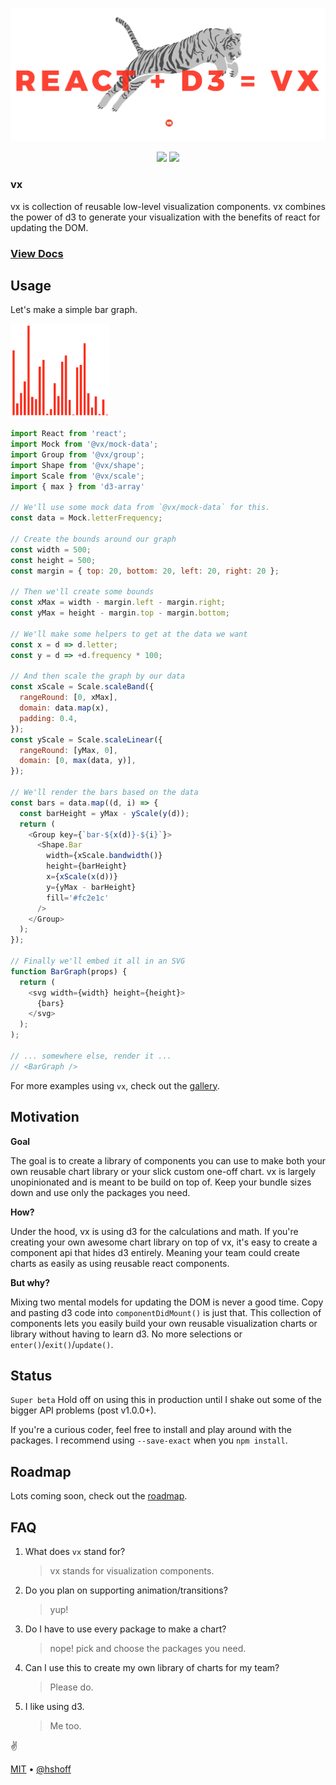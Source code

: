 <p align="center">
  <img src="./assets/Screen Shot 2017-05-05 at 6.55.56 AM.png" />
</p>

<p align="center">
  <img src="https://img.shields.io/npm/v/@vx/demo.svg?style=flat-square" />
  <img src="https://img.shields.io/npm/dm/@vx/demo.svg?style=flat-square" />
</p>

### vx

vx is collection of reusable low-level visualization components. vx combines the power of d3 to generate your visualization with the benefits of react for updating the DOM.

### [View Docs](https://vx-demo.now.sh)

## Usage

Let's make a simple bar graph.

<img src="./assets/simplebar.png" height="150" />

```javascript
import React from 'react';
import Mock from '@vx/mock-data';
import Group from '@vx/group';
import Shape from '@vx/shape';
import Scale from '@vx/scale';
import { max } from 'd3-array'

// We'll use some mock data from `@vx/mock-data` for this.
const data = Mock.letterFrequency;

// Create the bounds around our graph
const width = 500;
const height = 500;
const margin = { top: 20, bottom: 20, left: 20, right: 20 };

// Then we'll create some bounds
const xMax = width - margin.left - margin.right;
const yMax = height - margin.top - margin.bottom;

// We'll make some helpers to get at the data we want
const x = d => d.letter;
const y = d => +d.frequency * 100;

// And then scale the graph by our data
const xScale = Scale.scaleBand({
  rangeRound: [0, xMax],
  domain: data.map(x),
  padding: 0.4,
});
const yScale = Scale.scaleLinear({
  rangeRound: [yMax, 0],
  domain: [0, max(data, y)],
});

// We'll render the bars based on the data
const bars = data.map((d, i) => {
  const barHeight = yMax - yScale(y(d));
  return (
    <Group key={`bar-${x(d)}-${i}`}>
      <Shape.Bar
        width={xScale.bandwidth()}
        height={barHeight}
        x={xScale(x(d))}
        y={yMax - barHeight}
        fill='#fc2e1c'
      />
    </Group>
  );
});

// Finally we'll embed it all in an SVG
function BarGraph(props) {
  return (
    <svg width={width} height={height}>
      {bars}
    </svg>
  );
);

// ... somewhere else, render it ...
// <BarGraph />
```

For more examples using `vx`, check out the [gallery](https://vx-demo.now.sh/gallery).

## Motivation

**Goal**

The goal is to create a library of components you can use to make both your own reusable chart library or your slick custom one-off chart. vx is largely unopinionated and is meant to be build on top of. Keep your bundle sizes down and use only the packages you need.

**How?**

Under the hood, vx is using d3 for the calculations and math. If you're creating your own awesome chart library on top of vx, it's easy to create a component api that hides d3 entirely. Meaning your team could create charts as easily as using reusable react components.

**But why?**

Mixing two mental models for updating the DOM is never a good time. Copy and pasting d3 code into `componentDidMount()` is just that. This collection of components lets you easily build your own reusable visualization charts or library without having to learn d3. No more selections or `enter()`/`exit()`/`update()`.

## Status

`Super beta` Hold off on using this in production until I shake out some of the bigger API problems (post v1.0.0+).

If you're a curious coder, feel free to install and play around with the packages. I recommend using `--save-exact` when you `npm install`.

## Roadmap

Lots coming soon, check out the [roadmap](./ROADMAP.md).

## FAQ

1. What does `vx` stand for?

    > vx stands for visualization components.

1. Do you plan on supporting animation/transitions?

    > yup!

1. Do I have to use every package to make a chart?

    > nope! pick and choose the packages you need.

1. Can I use this to create my own library of charts for my team?

    > Please do.

1. I like using d3.

    > Me too.

:v:

[MIT](./LICENSE) &bull; [@hshoff](https://twitter.com/hshoff)
